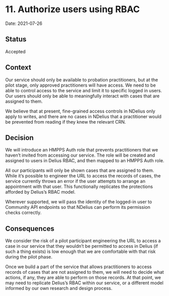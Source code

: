 # 11. Authorize users using RBAC

Date: 2021-07-26

## Status

Accepted

## Context

Our service should only be available to probation practitioners, but at the pilot stage, only approved practitioners will have access. We need to be able to control access to the service and limit it to specific logged in users. Our users should only be able to meaningfully interact with cases that are assigned to them.

We believe that at present, fine-grained access controls in NDelius only apply to writes, and there are no cases in NDelius that a practitioner would be prevented from reading if they knew the relevant CRN.

## Decision

We will introduce an HMPPS Auth role that prevents practitioners that we haven’t invited from accessing our service. The role will be created and assigned to users in Delius RBAC, and then mapped to an HMPPS Auth role.

All our participants will only be shown cases that are assigned to them. While it’s possible to engineer the URL to access the records of cases, the service currently throws an error if the user attempts to arrange an appointment with that user. This functionally replicates the protections afforded by Delius’s RBAC model.

Wherever supported, we will pass the identity of the logged-in user to Community API endpoints so that NDelius can perform its permission checks correctly.

## Consequences

We consider the risk of a pilot participant engineering the URL to access a case in our service that they wouldn’t be permitted to access in Delius (if such a thing exists) is low enough that we are comfortable with that risk during the pilot phase.

Once we build a part of the service that allows practitioners to access records of cases that are not assigned to them, we will need to decide what actions, if any, they are able to perform on those records. At that point, we may need to replicate Delius’s RBAC within our service, or a different model informed by our own research and design process.
